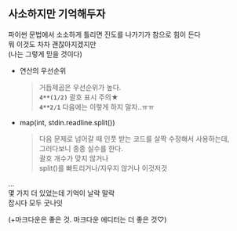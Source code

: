 ## 사소하지만 기억해두자
파이썬 문법에서 소소하게 틀리면 진도를 나가기가 참으로 힘이 든다   
뭐 이것도 차차 괜찮아지겠지만   
(나는 그렇게 믿을 것이다)

   
- 연산의 우선순위 
	 >  거듭제곱은 우선순위가 높다.   
	   **```4**(1/2)```** 괄호 표시 주의★   
	  **```4**2/1```** 다음에는 이렇게 하지 말자..ㅠㅠ   


- map(int, stdin.readline.split())   
	>다음 문제로 넘어갈 때 인풋 받는 코드를 살짝 수정해서 사용하는데,   
		그러다보니 종종 실수를 한다.   
	 괄호 개수가 맞지 않거나    
	 split()를 빠트리거나/지우지 않거나 이것저것   

...   
몇 가지 더 있었는데 기억이 날락 말락   
잡시다 모두 굿나잇   
   
(+마크다운은 좋은 것. 마크다운 에디터는 더 좋은 것♡)
